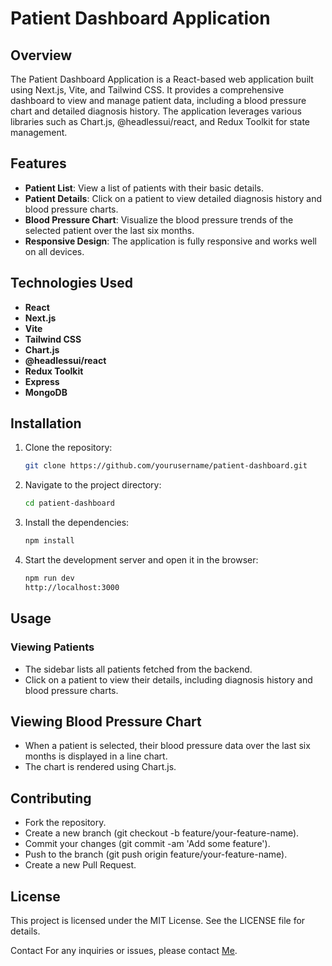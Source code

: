# Patient Dashboard Application

## Overview

The Patient Dashboard Application is a React-based web application built using Next.js, Vite, and Tailwind CSS. It provides a comprehensive dashboard to view and manage patient data, including a blood pressure chart and detailed diagnosis history. The application leverages various libraries such as Chart.js, @headlessui/react, and Redux Toolkit for state management.

## Features

- **Patient List**: View a list of patients with their basic details.
- **Patient Details**: Click on a patient to view detailed diagnosis history and blood pressure charts.
- **Blood Pressure Chart**: Visualize the blood pressure trends of the selected patient over the last six months.
- **Responsive Design**: The application is fully responsive and works well on all devices.


## Technologies Used

- **React**
- **Next.js**
- **Vite**
- **Tailwind CSS**
- **Chart.js**
- **@headlessui/react**
- **Redux Toolkit**
- **Express**
- **MongoDB**

## Installation

1. Clone the repository:

   ```bash
   git clone https://github.com/yourusername/patient-dashboard.git
   ```
2. Navigate to the project directory:

   ```bash
   cd patient-dashboard
   ```
3. Install the dependencies:
   ```bash
   npm install
   ```
4. Start the development server and open it in the browser:
   ```bash
   npm run dev
   http://localhost:3000
   ```
   
## Usage
### Viewing Patients
- The sidebar lists all patients fetched from the backend.
- Click on a patient to view their details, including diagnosis history and blood pressure charts.
  
## Viewing Blood Pressure Chart
- When a patient is selected, their blood pressure data over the last six months is displayed in a line chart.
- The chart is rendered using Chart.js.

## Contributing
- Fork the repository.
- Create a new branch (git checkout -b feature/your-feature-name).
- Commit your changes (git commit -am 'Add some feature').
- Push to the branch (git push origin feature/your-feature-name).
- Create a new Pull Request.
  
## License
This project is licensed under the MIT License. See the LICENSE file for details.

Contact
For any inquiries or issues, please contact [Me](kemilat50@gmail.com).
